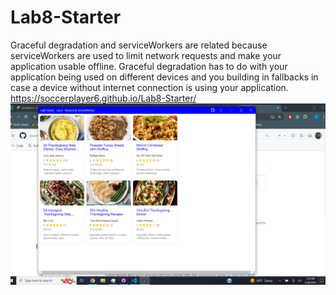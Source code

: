 # Lab8-Starter
Graceful degradation and serviceWorkers are related because serviceWorkers are used to limit network requests and make your application usable offline. Graceful degradation has to do with your application being used on different devices and you building in fallbacks in case a device without internet connection is using your application. 
https://soccerplayer6.github.io/Lab8-Starter/ <br>
![webapp](pwa.png) 
